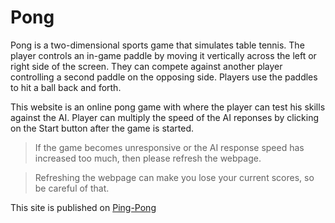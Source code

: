 # Pong
Pong is a two-dimensional sports game that simulates table tennis. The player controls an in-game paddle by moving it vertically across the left or right side of the screen. They can compete against another player controlling a second paddle on the opposing side. Players use the paddles to hit a ball back and forth. 

This website is an online pong game with where the player can test his skills against the AI. Player can multiply the speed of the AI reponses by clicking on the Start button after the game is started. 

> If the game becomes unresponsive or the AI response speed has increased too much, then please refresh the webpage. 

>Refreshing the webpage can make you lose your current scores, so be careful of that.

This site is published on [Ping-Pong](https://blue-grass-04118c210.azurestaticapps.net)
